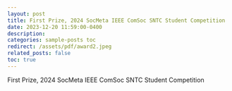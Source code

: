 ```yaml
---
layout: post
title: First Prize, 2024 SocMeta IEEE ComSoc SNTC Student Competition
date: 2023-12-20 11:59:00-0400
description: 
categories: sample-posts toc
redirect: /assets/pdf/award2.jpeg
related_posts: false
toc: true
---
```


First Prize, 2024 SocMeta IEEE ComSoc SNTC Student Competition
